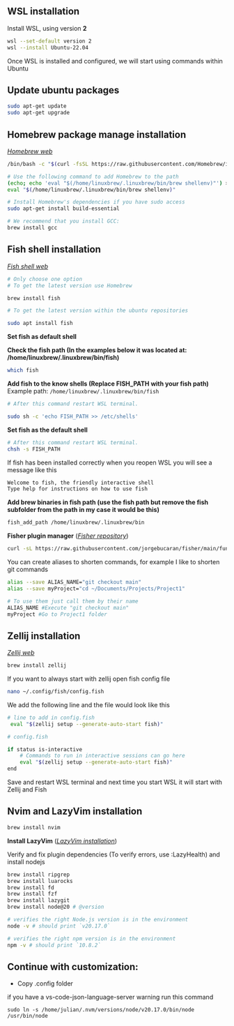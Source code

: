 ## WSL installation

Install WSL, using version **2**

```bash
wsl --set-default version 2
wsl --install Ubuntu-22.04
```

Once WSL is installed and configured, we will start using commands within Ubuntu

## Update ubuntu packages

```bash
sudo apt-get update
sudo apt-get upgrade
```

## Homebrew package manage installation

[_Homebrew web_](https://brew.sh)

```bash
/bin/bash -c "$(curl -fsSL https://raw.githubusercontent.com/Homebrew/install/HEAD/install.sh)"
```

```bash
# Use the following command to add Homebrew to the path
(echo; echo 'eval "$(/home/linuxbrew/.linuxbrew/bin/brew shellenv)"') >> /home/$USER/.bashrc
eval "$(/home/linuxbrew/.linuxbrew/bin/brew shellenv)"

# Install Homebrew's dependencies if you have sudo access
sudo apt-get install build-essential

# We recommend that you install GCC:
brew install gcc
```

## Fish shell installation

[_Fish shell web_](https://fishshell.com)

```bash
# Only choose one option
# To get the latest version use Homebrew

brew install fish

# To get the latest version within the ubuntu repositories

sudo apt install fish
```

**Set fish as default shell**

**Check the fish path (In the examples below it was located at: /home/linuxbrew/.linuxbrew/bin/fish)**

```bash
which fish
```

**Add fish to the know shells (Replace FISH_PATH with your fish path)**
Example path: `/home/linuxbrew/.linuxbrew/bin/fish`

```bash
# After this command restart WSL terminal.

sudo sh -c 'echo FISH_PATH >> /etc/shells'
```

**Set fish as the default shell**

```bash
# After this command restart WSL terminal.
chsh -s FISH_PATH
```

If fish has been installed correctly when you reopen WSL you will see a message like this

```bash
Welcome to fish, the friendly interactive shell
Type help for instructions on how to use fish
```

**Add brew binaries in fish path (use the fish path but remove the fish subfolder from the path in my case it would be this)**

```bash
fish_add_path /home/linuxbrew/.linuxbrew/bin
```

**Fisher plugin manager** ([_Fisher repository_](https://github.com/jorgebucaran/fisher))

```bash
curl -sL https://raw.githubusercontent.com/jorgebucaran/fisher/main/functions/fisher.fish | source && fisher install jorgebucaran/fisher
```

You can create aliases to shorten commands, for example I like to shorten git commands

```bash
alias --save ALIAS_NAME="git checkout main"
alias --save myProject="cd ~/Documents/Projects/Project1"

# To use them just call them by their name
ALIAS_NAME #Execute "git checkout main"
myProject #Go to Project1 folder
```

## Zellij installation

[_Zellij web_](https://zellij.dev)

```bash
brew install zellij
```

If you want to always start with zellij open fish config file

```bash
nano ~/.config/fish/config.fish
```

We add the following line and the file would look like this

```bash
# line to add in config.fish
 eval "$(zellij setup --generate-auto-start fish)"
```

```bash
# config.fish

if status is-interactive
    # Commands to run in interactive sessions can go here
    eval "$(zellij setup --generate-auto-start fish)"
end
```

Save and restart WSL terminal and next time you start WSL it will start with Zellij and Fish

## Nvim and LazyVim installation

```bash
brew install nvim
```

**Install LazyVim** ([_LazyVim installation_](https://www.lazyvim.org/installation))

Verify and fix plugin dependencies (To verify errors, use :LazyHealth) and install nodejs

```bash
brew install ripgrep
brew install luarocks
brew install fd
brew install fzf
brew install lazygit
brew install node@20 # @version
```

```bash
# verifies the right Node.js version is in the environment
node -v # should print `v20.17.0`

# verifies the right npm version is in the environment
npm -v # should print `10.8.2`
```

## Continue with customization:

- Copy .config folder

if you have a vs-code-json-language-server warning run this command

```
sudo ln -s /home/julian/.nvm/versions/node/v20.17.0/bin/node /usr/bin/node
```

